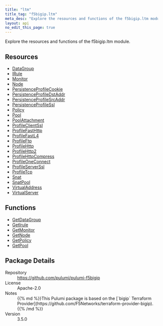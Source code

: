 ```yaml
---
title: "ltm"
title_tag: "f5bigip.ltm"
meta_desc: "Explore the resources and functions of the f5bigip.ltm module."
layout: api
no_edit_this_page: true
---
```


<!-- WARNING: this file was generated by Pulumi Docs Generator. -->
<!-- Do not edit by hand unless you're certain you know what you are doing! -->

Explore the resources and functions of the f5bigip.ltm module.

<h2 id="resources">Resources</h2>
<ul class="api">
    <li><a href="datagroup" title="DataGroup"><span class="api-symbol api-symbol--resource"></span>DataGroup</a></li>
    <li><a href="irule" title="IRule"><span class="api-symbol api-symbol--resource"></span>IRule</a></li>
    <li><a href="monitor" title="Monitor"><span class="api-symbol api-symbol--resource"></span>Monitor</a></li>
    <li><a href="node" title="Node"><span class="api-symbol api-symbol--resource"></span>Node</a></li>
    <li><a href="persistenceprofilecookie" title="PersistenceProfileCookie"><span class="api-symbol api-symbol--resource"></span>PersistenceProfileCookie</a></li>
    <li><a href="persistenceprofiledstaddr" title="PersistenceProfileDstAddr"><span class="api-symbol api-symbol--resource"></span>PersistenceProfileDstAddr</a></li>
    <li><a href="persistenceprofilesrcaddr" title="PersistenceProfileSrcAddr"><span class="api-symbol api-symbol--resource"></span>PersistenceProfileSrcAddr</a></li>
    <li><a href="persistenceprofilessl" title="PersistenceProfileSsl"><span class="api-symbol api-symbol--resource"></span>PersistenceProfileSsl</a></li>
    <li><a href="policy" title="Policy"><span class="api-symbol api-symbol--resource"></span>Policy</a></li>
    <li><a href="pool" title="Pool"><span class="api-symbol api-symbol--resource"></span>Pool</a></li>
    <li><a href="poolattachment" title="PoolAttachment"><span class="api-symbol api-symbol--resource"></span>PoolAttachment</a></li>
    <li><a href="profileclientssl" title="ProfileClientSsl"><span class="api-symbol api-symbol--resource"></span>ProfileClientSsl</a></li>
    <li><a href="profilefasthttp" title="ProfileFastHttp"><span class="api-symbol api-symbol--resource"></span>ProfileFastHttp</a></li>
    <li><a href="profilefastl4" title="ProfileFastL4"><span class="api-symbol api-symbol--resource"></span>ProfileFastL4</a></li>
    <li><a href="profileftp" title="ProfileFtp"><span class="api-symbol api-symbol--resource"></span>ProfileFtp</a></li>
    <li><a href="profilehttp" title="ProfileHttp"><span class="api-symbol api-symbol--resource"></span>ProfileHttp</a></li>
    <li><a href="profilehttp2" title="ProfileHttp2"><span class="api-symbol api-symbol--resource"></span>ProfileHttp2</a></li>
    <li><a href="profilehttpcompress" title="ProfileHttpCompress"><span class="api-symbol api-symbol--resource"></span>ProfileHttpCompress</a></li>
    <li><a href="profileoneconnect" title="ProfileOneConnect"><span class="api-symbol api-symbol--resource"></span>ProfileOneConnect</a></li>
    <li><a href="profileserverssl" title="ProfileServerSsl"><span class="api-symbol api-symbol--resource"></span>ProfileServerSsl</a></li>
    <li><a href="profiletcp" title="ProfileTcp"><span class="api-symbol api-symbol--resource"></span>ProfileTcp</a></li>
    <li><a href="snat" title="Snat"><span class="api-symbol api-symbol--resource"></span>Snat</a></li>
    <li><a href="snatpool" title="SnatPool"><span class="api-symbol api-symbol--resource"></span>SnatPool</a></li>
    <li><a href="virtualaddress" title="VirtualAddress"><span class="api-symbol api-symbol--resource"></span>VirtualAddress</a></li>
    <li><a href="virtualserver" title="VirtualServer"><span class="api-symbol api-symbol--resource"></span>VirtualServer</a></li>
</ul>

<h2 id="functions">Functions</h2>
<ul class="api">
    <li><a href="getdatagroup" title="GetDataGroup"><span class="api-symbol api-symbol--function"></span>GetDataGroup</a></li>
    <li><a href="getirule" title="GetIrule"><span class="api-symbol api-symbol--function"></span>GetIrule</a></li>
    <li><a href="getmonitor" title="GetMonitor"><span class="api-symbol api-symbol--function"></span>GetMonitor</a></li>
    <li><a href="getnode" title="GetNode"><span class="api-symbol api-symbol--function"></span>GetNode</a></li>
    <li><a href="getpolicy" title="GetPolicy"><span class="api-symbol api-symbol--function"></span>GetPolicy</a></li>
    <li><a href="getpool" title="GetPool"><span class="api-symbol api-symbol--function"></span>GetPool</a></li>
</ul>

<h2 id="package-details">Package Details</h2>
<dl class="package-details">
	<dt>Repository</dt>
	<dd><a href="https://github.com/pulumi/pulumi-f5bigip">https://github.com/pulumi/pulumi-f5bigip</a></dd>
	<dt>License</dt>
	<dd>Apache-2.0</dd>
	<dt>Notes</dt>
	<dd>{{% md %}}This Pulumi package is based on the [`bigip` Terraform Provider](https://github.com/F5Networks/terraform-provider-bigip).{{% /md %}}</dd>
	<dt>Version</dt>
	<dd>3.5.0</dd>
</dl>


